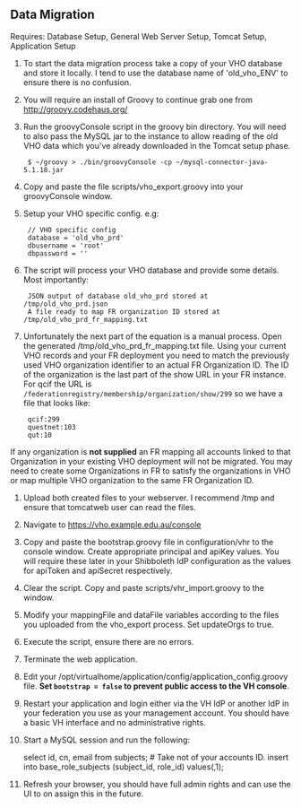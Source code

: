 ## Data Migration

Requires: Database Setup, General Web Server Setup, Tomcat Setup, Application Setup

1. To start the data migration process take a copy of your VHO database and store it locally. I tend to use the database name of 'old_vho_ENV' to ensure there is no confusion.

1. You will require an install of Groovy to continue grab one from http://groovy.codehaus.org/

1. Run the groovyConsole script in the groovy bin directory. You will need to also pass the MySQL jar to the instance to allow reading of the old VHO data which you've already downloaded in the Tomcat setup phase.

        $ ~/groovy > ./bin/groovyConsole -cp ~/mysql-connector-java-5.1.18.jar 

1. Copy and paste the file scripts/vho_export.groovy into your groovyConsole window. 

1. Setup your VHO specific config. e.g:

        // VHO specific config
        database = 'old_vho_prd'
        dbusername = 'root'
        dbpassword = ''

1. The script will process your VHO database and provide some details. Most importantly:

        JSON output of database old_vho_prd stored at /tmp/old_vho_prd.json
        A file ready to map FR organization ID stored at /tmp/old_vho_prd_fr_mapping.txt

1. Unfortunately the next part of the equation is a manual process. Open the generated /tmp/old_vho_prd_fr_mapping.txt file. Using your current VHO records and your FR deployment you need to match the previously used VHO organization identifier to an actual FR Organization ID. The ID of the organization is the last part of the show URL in your FR instance. For qcif the URL is `/federationregistry/membership/organization/show/299` so we have a file that looks like:

        qcif:299
        questnet:103
        qut:10

If any organization is **not supplied** an FR mapping all accounts linked to that Organization in your existing VHO deployment will not be migrated. You may need to create some Organizations in FR to satisfy the organizations in VHO or map multiple VHO organization to the same FR Organization ID.

1. Upload both created files to your webserver. I recommend /tmp and ensure that tomcatweb user can read the files.

1. Navigate to https://vho.example.edu.au/console

1. Copy and paste the bootstrap.groovy file in configuration/vhr to the console window. Create appropriate principal and apiKey values. You will require these later in your Shibboleth IdP configuration as the values for apiToken and apiSecret respectively.

1. Clear the script. Copy and paste scripts/vhr_import.groovy to the window.

1. Modify your mappingFile and dataFile variables according to the files you uploaded from the vho_export process. Set updateOrgs to true.

1. Execute the script, ensure there are no errors.

1. Terminate the web application.

1. Edit your /opt/virtualhome/application/config/application_config.groovy file. **Set `bootstrap = false` to prevent public access to the VH console**.

1. Restart your application and login either via the VH IdP or another IdP in your federation you use as your management account. You should have a basic VH interface and no administrative rights.

1. Start a MySQL session and run the following:

      select id, cn, email from subjects;  # Take not of your accounts ID.
      insert into base_role_subjects (subject_id, role_id) values(<id>,1);

1. Refresh your browser, you should have full admin rights and can use the UI to on assign this in the future.
